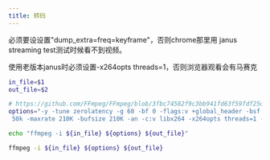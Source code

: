```yaml
---
title: 转码
---
```


必须要设设置"dump_extra=freq=keyframe"，否则chrome那里用
janus streaming test测试时候看不到视频。

使用老版本janus时必须设置-x264opts threads=1，否则浏览器观看会有马赛克

```bash
in_file=$1
out_file=$2

# https://github.com/FFmpeg/FFmpeg/blob/3fbc74582f9c3bb941fd63f59fdf25dd16a98a6c/libavcodec/options_table.h
options="-y -tune zerolatency -g 60 -bf 0 -flags:v +global_header -bsf:v "dump_extra=freq=keyframe" -profile:v high -level:v 3.1 -crf 23 -minrate
 50k -maxrate 210K -bufsize 210K -an -c:v libx264 -x264opts threads=1 -r 15 -s 640x480"

echo "ffmpeg -i ${in_file} ${options} ${out_file}"

ffmpeg -i ${in_file} ${options} ${out_file}
```